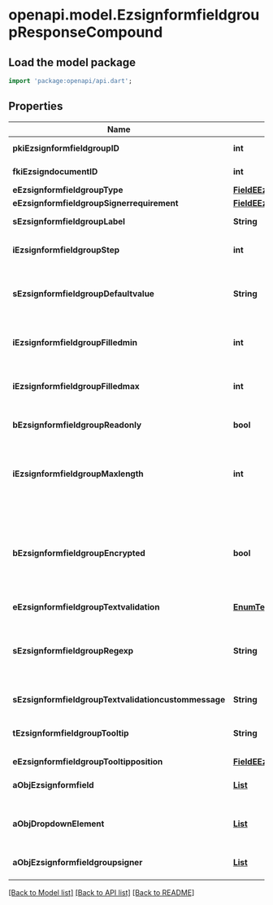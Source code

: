 # openapi.model.EzsignformfieldgroupResponseCompound

## Load the model package
```dart
import 'package:openapi/api.dart';
```

## Properties
Name | Type | Description | Notes
------------ | ------------- | ------------- | -------------
**pkiEzsignformfieldgroupID** | **int** | The unique ID of the Ezsignformfieldgroup | 
**fkiEzsigndocumentID** | **int** | The unique ID of the Ezsigndocument | 
**eEzsignformfieldgroupType** | [**FieldEEzsignformfieldgroupType**](FieldEEzsignformfieldgroupType.md) |  | 
**eEzsignformfieldgroupSignerrequirement** | [**FieldEEzsignformfieldgroupSignerrequirement**](FieldEEzsignformfieldgroupSignerrequirement.md) |  | [optional] 
**sEzsignformfieldgroupLabel** | **String** | The Label for the Ezsignformfieldgroup | 
**iEzsignformfieldgroupStep** | **int** | The step when the Ezsignsigner will be invited to fill the form fields | 
**sEzsignformfieldgroupDefaultvalue** | **String** | The default value for the Ezsignformfieldgroup  You can use the codes below and they will be replaced at signature time.    | Code | Description | Example | | ------------------------- | ------------ | ------------ | | {sUserFirstname} | The first name of the contact | John | | {sUserLastname} | The last name of the contact | Doe | | {sUserJobtitle} | The job title | Sales Representative | | {sCompany} | Company name | eZmax Solutions Inc. | | {sEmailAddress} | The email address | email@example.com | | {sPhoneE164} | A phone number in E.164 Format | +15149901516 | | {sPhoneE164Cell} | A phone number in E.164 Format | +15149901516 | | [optional] 
**iEzsignformfieldgroupFilledmin** | **int** | The minimum number of Ezsignformfield that must be filled in the Ezsignformfieldgroup | 
**iEzsignformfieldgroupFilledmax** | **int** | The maximum number of Ezsignformfield that must be filled in the Ezsignformfieldgroup | 
**bEzsignformfieldgroupReadonly** | **bool** | Whether the Ezsignformfieldgroup is read only or not. | 
**iEzsignformfieldgroupMaxlength** | **int** | The maximum length for the value in the Ezsignformfieldgroup  This can only be set if eEzsignformfieldgroupType is **Text** or **Textarea** | [optional] 
**bEzsignformfieldgroupEncrypted** | **bool** | Whether the Ezsignformfieldgroup is encrypted in the database or not. Encrypted values are not displayed on the Ezsigndocument. This can only be set if eEzsignformfieldgroupType is **Text** or **Textarea** | [optional] 
**eEzsignformfieldgroupTextvalidation** | [**EnumTextvalidation**](EnumTextvalidation.md) |  | [optional] 
**sEzsignformfieldgroupRegexp** | **String** | A regular expression to indicate what values are acceptable for the Ezsignformfieldgroup.  This can only be set if eEzsignformfieldgroupType is **Text** or **Textarea** | [optional] 
**sEzsignformfieldgroupTextvalidationcustommessage** | **String** | Description of validation rule. Show by signatory. | [optional] 
**tEzsignformfieldgroupTooltip** | **String** | A tooltip that will be presented to Ezsignsigner about the Ezsignformfieldgroup | [optional] 
**eEzsignformfieldgroupTooltipposition** | [**FieldEEzsignformfieldgroupTooltipposition**](FieldEEzsignformfieldgroupTooltipposition.md) |  | [optional] 
**aObjEzsignformfield** | [**List<EzsignformfieldResponseCompound>**](EzsignformfieldResponseCompound.md) |  | [default to const []]
**aObjDropdownElement** | [**List<CustomDropdownElementResponseCompound>**](CustomDropdownElementResponseCompound.md) |  | [optional] [default to const []]
**aObjEzsignformfieldgroupsigner** | [**List<EzsignformfieldgroupsignerResponseCompound>**](EzsignformfieldgroupsignerResponseCompound.md) |  | [default to const []]

[[Back to Model list]](../README.md#documentation-for-models) [[Back to API list]](../README.md#documentation-for-api-endpoints) [[Back to README]](../README.md)


